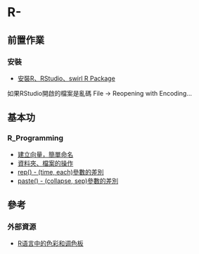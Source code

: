 # R-

## 前置作業

### 安裝

* [安裝R、RStudio、swirl R Package](https://github.com/Jiaaa1014/R-/blob/master/installation.R)

如果RStudio開啟的檔案是亂碼
File -> Reopening with Encoding...

## 基本功

### R_Programming

* [建立向量，簡單命名](https://github.com/Jiaaa1014/R-/blob/master/R_programming/R_Pro01-04.R#L2)
* [資料夾、檔案的操作](https://github.com/Jiaaa1014/R-/blob/master/R_programming/R_Pro01-04.R#L23)
* [rep() - (time, each)參數的差別](https://github.com/Jiaaa1014/R-/blob/master/R_programming/R_Pro01-04.R#L89)
* [paste() - (collapse, sep)參數的差別](https://github.com/Jiaaa1014/R-/blob/master/R_programming/R_Pro01-04.R#L118)







## 參考
### 外部資源

* [R语言中的色彩和调色板](http://iccm.cc/colors-and-palettes-in-r-language/)

